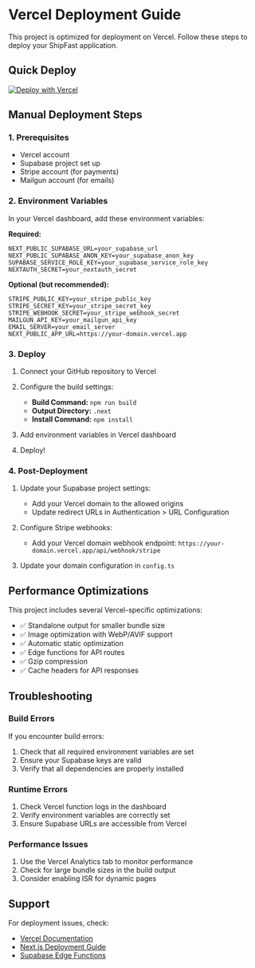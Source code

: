 # Vercel Deployment Guide

This project is optimized for deployment on Vercel. Follow these steps to deploy your ShipFast application.

## Quick Deploy

[![Deploy with Vercel](https://vercel.com/button)](https://vercel.com/new/clone?repository-url=https://github.com/your-username/your-repo-name)

## Manual Deployment Steps

### 1. Prerequisites

- Vercel account
- Supabase project set up
- Stripe account (for payments)
- Mailgun account (for emails)

### 2. Environment Variables

In your Vercel dashboard, add these environment variables:

**Required:**
```
NEXT_PUBLIC_SUPABASE_URL=your_supabase_url
NEXT_PUBLIC_SUPABASE_ANON_KEY=your_supabase_anon_key
SUPABASE_SERVICE_ROLE_KEY=your_supabase_service_role_key
NEXTAUTH_SECRET=your_nextauth_secret
```

**Optional (but recommended):**
```
STRIPE_PUBLIC_KEY=your_stripe_public_key
STRIPE_SECRET_KEY=your_stripe_secret_key
STRIPE_WEBHOOK_SECRET=your_stripe_webhook_secret
MAILGUN_API_KEY=your_mailgun_api_key
EMAIL_SERVER=your_email_server
NEXT_PUBLIC_APP_URL=https://your-domain.vercel.app
```

### 3. Deploy

1. Connect your GitHub repository to Vercel
2. Configure the build settings:
   - **Build Command:** `npm run build`
   - **Output Directory:** `.next`
   - **Install Command:** `npm install`

3. Add environment variables in Vercel dashboard
4. Deploy!

### 4. Post-Deployment

1. Update your Supabase project settings:
   - Add your Vercel domain to the allowed origins
   - Update redirect URLs in Authentication > URL Configuration

2. Configure Stripe webhooks:
   - Add your Vercel domain webhook endpoint: `https://your-domain.vercel.app/api/webhook/stripe`

3. Update your domain configuration in `config.ts`

## Performance Optimizations

This project includes several Vercel-specific optimizations:

- ✅ Standalone output for smaller bundle size
- ✅ Image optimization with WebP/AVIF support
- ✅ Automatic static optimization
- ✅ Edge functions for API routes
- ✅ Gzip compression
- ✅ Cache headers for API responses

## Troubleshooting

### Build Errors

If you encounter build errors:

1. Check that all required environment variables are set
2. Ensure your Supabase keys are valid
3. Verify that all dependencies are properly installed

### Runtime Errors

1. Check Vercel function logs in the dashboard
2. Verify environment variables are correctly set
3. Ensure Supabase URLs are accessible from Vercel

### Performance Issues

1. Use the Vercel Analytics tab to monitor performance
2. Check for large bundle sizes in the build output
3. Consider enabling ISR for dynamic pages

## Support

For deployment issues, check:
- [Vercel Documentation](https://vercel.com/docs)
- [Next.js Deployment Guide](https://nextjs.org/docs/deployment)
- [Supabase Edge Functions](https://supabase.com/docs/guides/functions)
